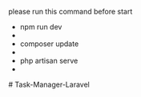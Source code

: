<p>please run this command before start<p>
<ul>
<li>npm run dev<li>
<li>composer update<li>
<li>php artisan serve<li>
</ul>
# Task-Manager-Laravel